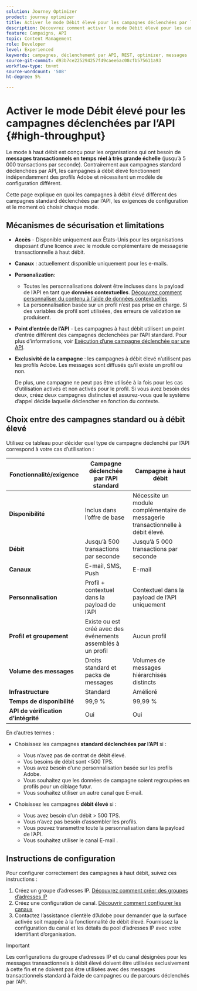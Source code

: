 ```yaml
---
solution: Journey Optimizer
product: journey optimizer
title: Activer le mode Débit élevé pour les campagnes déclenchées par l’API
description: Découvrez comment activer le mode Débit élevé pour les campagnes déclenchées par l’API.
feature: Campaigns, API
topic: Content Management
role: Developer
level: Experienced
keywords: campagnes, déclenchement par API, REST, optimizer, messages
source-git-commit: d93b7ce225294257f49caee6ac08cfb575611a93
workflow-type: tm+mt
source-wordcount: '508'
ht-degree: 5%

---
```



# Activer le mode Débit élevé pour les campagnes déclenchées par l’API {#high-throughput}

Le mode à haut débit est conçu pour les organisations qui ont besoin de **messages transactionnels en temps réel à très grande échelle** (jusqu’à 5 000 transactions par seconde). Contrairement aux campagnes standard déclenchées par API, les campagnes à débit élevé fonctionnent indépendamment des profils Adobe et nécessitent un modèle de configuration différent.

Cette page explique en quoi les campagnes à débit élevé diffèrent des campagnes standard déclenchées par l’API, les exigences de configuration et le moment où choisir chaque mode.

## Mécanismes de sécurisation et limitations

* **Accès** - Disponible uniquement aux États-Unis pour les organisations disposant d’une licence avec le module complémentaire de messagerie transactionnelle à haut débit.

* **Canaux** : actuellement disponible uniquement pour les e-mails.

* **Personalization**:

   * Toutes les personnalisations doivent être incluses dans la payload de l’API en tant que **données contextuelles**. [Découvrez comment personnaliser du contenu à l’aide de données contextuelles](../campaigns/api-triggered-campaign-action.md#contextual)
   * La personnalisation basée sur un profil n’est pas prise en charge. Si des variables de profil sont utilisées, des erreurs de validation se produisent.

* **Point d’entrée de l’API** - Les campagnes à haut débit utilisent un point d’entrée différent des campagnes déclenchées par l’API standard. Pour plus d’informations, voir [Exécution d’une campagne déclenchée par une API](../campaigns/trigger-campaigns.md#trigger).

* **Exclusivité de la campagne** : les campagnes à débit élevé n’utilisent pas les profils Adobe. Les messages sont diffusés qu’il existe un profil ou non.

  De plus, une campagne ne peut pas être utilisée à la fois pour les cas d’utilisation activés et non activés pour le profil. Si vous avez besoin des deux, créez deux campagnes distinctes et assurez-vous que le système d’appel décide laquelle déclencher en fonction du contexte.

## Choix entre des campagnes standard ou à débit élevé

Utilisez ce tableau pour décider quel type de campagne déclenché par l’API correspond à votre cas d’utilisation :

| Fonctionnalité/exigence | Campagne déclenchée par l’API standard | Campagne à haut débit |
|------------------------|---------------------------------|---------------------------|
| **Disponibilité** | Inclus dans l’offre de base | Nécessite un module complémentaire de messagerie transactionnelle à débit élevé. |
| **Débit** | Jusqu’à 500 transactions par seconde | Jusqu’à 5 000 transactions par seconde |
| **Canaux** | E-mail, SMS, Push | E-mail |
| **Personnalisation** | Profil + contextuel dans la payload de l’API | Contextuel dans la payload de l’API uniquement |
| **Profil et groupement** | Existe ou est créé avec des événements assemblés à un profil | Aucun profil |
| **Volume des messages** | Droits standard et packs de messages | Volumes de messages hiérarchisés distincts |
| **Infrastructure** | Standard | Amélioré |
| **Temps de disponibilité** | 99,9 % | 99,99 % |
| **API de vérification d’intégrité** | Oui | Oui |

En d’autres termes :

* Choisissez les campagnes **standard déclenchées par l’API** si :
   * Vous n’avez pas de contrat de débit élevé.
   * Vos besoins de débit sont &lt;500 TPS.
   * Vous avez besoin d’une personnalisation basée sur les profils Adobe.
   * Vous souhaitez que les données de campagne soient regroupées en profils pour un ciblage futur.
   * Vous souhaitez utiliser un autre canal que E-mail.

* Choisissez les campagnes **débit élevé** si :
   * Vous avez besoin d’un débit > 500 TPS.
   * Vous n’avez pas besoin d’assembler les profils.
   * Vous pouvez transmettre toute la personnalisation dans la payload de l’API.
   * Vous souhaitez utiliser le canal E-mail .

## Instructions de configuration

Pour configurer correctement des campagnes à haut débit, suivez ces instructions :

1. Créez un groupe d’adresses IP. [Découvrez comment créer des groupes d’adresses IP](../configuration/ip-pools.md)
1. Créez une configuration de canal. [Découvrir comment configurer les canaux](../configuration/channel-surfaces.md)
1. Contactez l’assistance clientèle d’Adobe pour demander que la surface activée soit mappée à la fonctionnalité de débit élevé. Fournissez la configuration du canal et les détails du pool d’adresses IP avec votre identifiant d’organisation.

>[!IMPORTANT]
>
>Les configurations du groupe d’adresses IP et du canal désignées pour les messages transactionnels à débit élevé doivent être utilisées exclusivement à cette fin et ne doivent pas être utilisées avec des messages transactionnels standard à l’aide de campagnes ou de parcours déclenchés par l’API.
